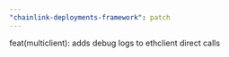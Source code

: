 ```yaml
---
"chainlink-deployments-framework": patch
---
```


feat(multiclient): adds debug logs to ethclient direct calls
